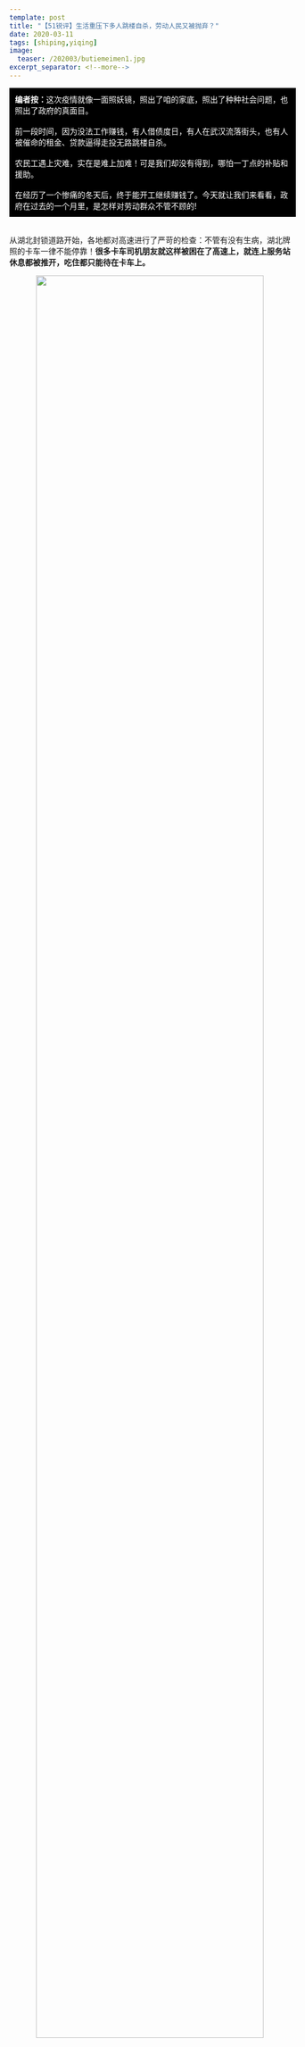 ```yaml
---
template: post
title: "【51锐评】生活重压下多人跳楼自杀，劳动人民又被抛弃？"
date: 2020-03-11
tags: [shiping,yiqing]
image:
  teaser: /202003/butiemeimen1.jpg
excerpt_separator: <!--more-->
---
```


<div style="width:98%;padding:10px;background-color:black;color:white;margin:0;">
<strong>编者按：</strong>这次疫情就像一面照妖镜，照出了咱的家底，照出了种种社会问题，也照出了政府的真面目。<br><br>
前一段时间，因为没法工作赚钱，有人借债度日，有人在武汉流落街头，也有人被催命的租金、贷款逼得走投无路跳楼自杀。<br><br>
农民工遇上灾难，实在是难上加难！可是我们却没有得到，哪怕一丁点的补贴和援助。<br><br>
在经历了一个惨痛的冬天后，终于能开工继续赚钱了。今天就让我们来看看，政府在过去的一个月里，是怎样对劳动群众不管不顾的!
<br>
</div><br>

从湖北封锁道路开始，各地都对高速进行了严苛的检查：不管有没有生病，湖北牌照的卡车一律不能停靠！**很多卡车司机朋友就这样被困在了高速上，就连上服务站休息都被推开，吃住都只能待在卡车上。**

<div style="text-align:center"><img src="/images/202003/butiemeimen1.jpg" width="90%"></div>

这位肖师傅为了下高速，从四川开到了陕西，整整七天无处安身。各地政府号称为了预防疫情传染，把这些司机们当作皮球踢来踢去，一点也没想过给他们隔离休息的地方。这还是好在肖师傅身体健康，如果在这七天里着凉发烧，那才是叫天天不灵。

一些地方政府喜欢每天吹嘘自己的防疫措施做的到位，但除了这些能拿出来吹嘘的数据，劳动人民的困难根本就不在他们心上！

这不，刚说完不让卡车司机停靠休息，武汉又出现了用水枪“给流浪者的被盖消毒”的怪事。

<div style="text-align:center"><img src="/images/202003/butiemeimen2.jpg" width="90%"></div>

这些流浪者大都是武汉的工友，因疫情无法回家过年，又住不起旅馆，只好在桥洞、公园和地下通道过夜。没想到一遇到政府的工作人员，二话不说先把被子浇了个透，这可让人怎么活！

**什么？你说有集中隔离地点？那你一定是不知道陕西靖边政府对每名被隔离的人收6000块生活费。**

<div style="text-align:center"><img src="/images/202003/butiemeimen3.jpg" width="90%"></div>

俗话说：做事留一线，日后好相见。这一次我们为了大家的安全接受隔离，可政府居然还要收能抵我们两个月工资的费用！武汉和靖边政府已经完完全全掉进了政绩和经济的欲望里去了，把“为人民群众”丢到了脑后。

实际上，武汉和靖边只不过是恰好被我们看到了而已，全国各地方政府，哪一个又能真正来关心群众的困难呢？

从二月初开始，不断的有因失去收入而轻生的消息传出。

<div style="text-align:center"><img src="/images/202003/butiemeimen4.jpg" width="90%"></div>

<div style="text-align:center"><img src="/images/202003/butiemeimen5.jpg" width="90%"></div>

这些人无不是走投无路才犯下冲动，如果他们能得到政府的关心，领到一份疫情下的救助金，收到一份房租、车租的减免通知，这些人的性命就能得到挽救。**但政府没有，它在做什么呢？**

<div style="text-align:center"><img src="/images/202003/butiemeimen6.jpg" width="90%"></div>

<div style="text-align:center"><img src="/images/202003/butiemeimen7.jpg" width="90%"></div>

在眼看着很多劳动者被逼上绝路时，各地政府大手一挥，千万级的资金却只是流入了企业补贴。**尤其可恶的是，长沙仅有的为工人们提供的补贴，竟然要求是“新聘员工”才能领取！** 这是为什么呢？为了让我们工人补贴家用？当然不是，**这很明显只是为了给急着开工的资本家补充劳动力啊！** 更说明了所谓的“复工”只是帮企业恢复生产力贡献GDP，没有丝毫解决工友们生活困难的目的。

看了这么多，从这些政策和行动中，各地政府早已经完全表明了它们的立场：它们只是要治病防疫的政绩和增长的经济数据，而我们劳动者的死活不过无关痛痒。这样的政府机构，我们不能够信任，更不能幻想依靠它们来渡过难关。每一次的困难和危险，都是在打破我对他们的幻想，告诉我们，这样从根子上就背离劳动人民的政府，迟早有一天被我们丢弃。
